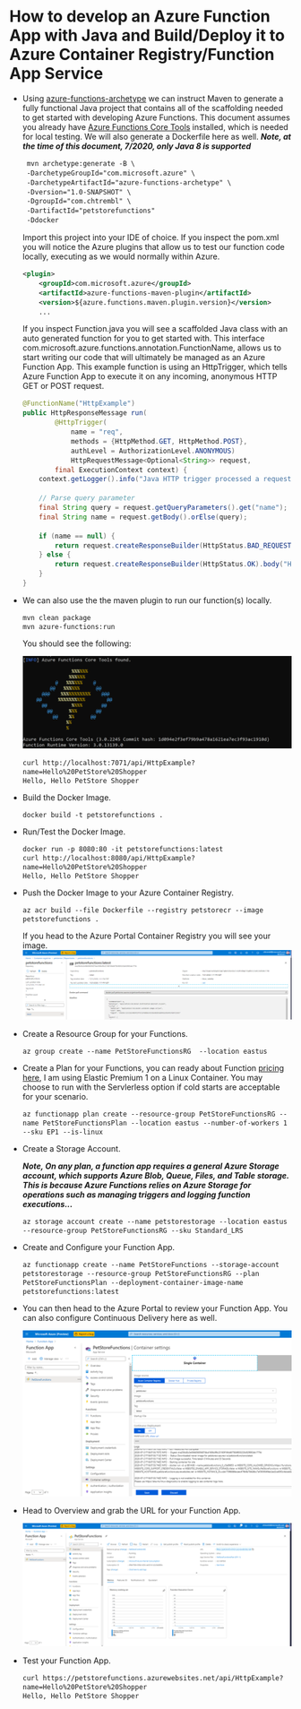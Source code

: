 
# How to develop an Azure Function App with Java and Build/Deploy it to Azure Container Registry/Function App Service

 - Using [azure-functions-archetype](https://github.com/microsoft/azure-maven-archetypes/tree/develop/azure-functions-archetype) we can instruct Maven to generate a fully functional Java project that contains all of the scaffolding needed to get started with developing Azure Functions. This document assumes you already have [Azure Functions Core Tools](https://github.com/Azure/azure-functions-core-tools) installed, which is needed for local testing. We will also generate a Dockerfile here as well.
***Note, at the time of this document, 7/2020, only Java 8 is supported***
	 ```xml
	  mvn archetype:generate -B \
	  -DarchetypeGroupId="com.microsoft.azure" \
	  -DarchetypeArtifactId="azure-functions-archetype" \
	  -Dversion="1.0-SNAPSHOT" \
	  -DgroupId="com.chtrembl" \
	  -DartifactId="petstorefunctions"
	  -Ddocker
	 ```
	 Import this project into your IDE of choice. If you inspect the pom.xml you will notice the Azure plugins that allow us to test our function code locally, executing as we would normally within Azure.
	```xml
    <plugin>
        <groupId>com.microsoft.azure</groupId>
        <artifactId>azure-functions-maven-plugin</artifactId>
        <version>${azure.functions.maven.plugin.version}</version>
        ...

	```
	If you inspect Function.java you will see a scaffolded Java class with an auto generated function for you to get started with.  This interface com.microsoft.azure.functions.annotation.FunctionName, allows us to start writing our code that will ultimately be managed as an Azure Function App. This example function is using an HttpTrigger, which tells Azure Function App to execute it on any incoming, anonymous HTTP GET or POST request.
	
	 ```java
	@FunctionName("HttpExample")
	public HttpResponseMessage run(
	         @HttpTrigger(
	             name = "req",
	             methods = {HttpMethod.GET, HttpMethod.POST},
	             authLevel = AuthorizationLevel.ANONYMOUS)
	             HttpRequestMessage<Optional<String>> request,
	         final ExecutionContext context) {
	     context.getLogger().info("Java HTTP trigger processed a request.");

	     // Parse query parameter
	     final String query = request.getQueryParameters().get("name");
	     final String name = request.getBody().orElse(query);

	     if (name == null) {
	         return request.createResponseBuilder(HttpStatus.BAD_REQUEST).body("Please pass a name on the query string or in the request body").build();
	     } else {
	         return request.createResponseBuilder(HttpStatus.OK).body("Hello, " + name).build();
	     }
	 }
	```
 - We can also use the the maven plugin to run our function(s) locally.
	```
	mvn clean package
	mvn azure-functions:run
	```
	You should see the following:
	
	![enter image description here](https://github.com/chtrembl/staticcontent/blob/master/petstorefunction/cli1.png?raw=true)
	 ```
	 curl http://localhost:7071/api/HttpExample?name=Hello%20PetStore%20Shopper
	 Hello, Hello PetStore Shopper
	 ```
 - Build the Docker Image.
 	 ```
	docker build -t petstorefunctions .
	 ```
 - Run/Test the Docker Image.
 	 ```
	docker run -p 8080:80 -it petstorefunctions:latest
	curl http://localhost:8080/api/HttpExample?name=Hello%20PetStore%20Shopper
	Hello, Hello PetStore Shopper
	 ```
 - Push the Docker Image to your Azure Container Registry.
	```
	az acr build --file Dockerfile --registry petstorecr --image petstorefunctions .
	``` 
	If you head to the Azure Portal Container Registry you will see your image.
	![enter image description here](https://github.com/chtrembl/staticcontent/blob/master/petstorefunction/cr1.png?raw=true)
 
 - Create a Resource Group for your Functions.
	```
	az group create --name PetStoreFunctionsRG  --location eastus
	``` 
 - Create a Plan for your Functions, you can ready about Function [pricing here](az%20functionapp%20plan%20create%20--resource-group%20PetStoreFunctionsRG%20--name%20PetStoreFunctionsPlan%20--location%20eastus%20--number-of-workers%201%20--sku%20EP1%20--is-linux), I am using Elastic Premium 1 on a Linux Container. You may choose to run with the Servlerless option if cold starts are acceptable for your scenario.
	```
	az functionapp plan create --resource-group PetStoreFunctionsRG --name PetStoreFunctionsPlan --location eastus --number-of-workers 1 --sku EP1 --is-linux
	``` 
 - Create a Storage Account.
	
	***Note, On any plan, a function app requires a general Azure Storage account, which supports Azure Blob, Queue, Files, and Table storage. This is because Azure Functions relies on Azure Storage for operations such as managing triggers and logging function executions...***

	```
	az storage account create --name petstorestorage --location eastus --resource-group PetStoreFunctionsRG --sku Standard_LRS
	``` 
 -  Create and Configure your Function App.
	 ```
	 az functionapp create --name PetStoreFunctions --storage-account petstorestorage --resource-group PetStoreFunctionsRG --plan PetStoreFunctionsPlan --deployment-container-image-name petstorefunctions:latest
	 ```
 - You can then head to the Azure Portal to review your Function App. You can also configure Continuous Delivery here as well.

	 ![enter image description here](https://github.com/chtrembl/staticcontent/blob/master/petstorefunction/portal1.png?raw=true)
 - Head to Overview and grab the URL for your Function App.
 
	  ![enter image description here](https://github.com/chtrembl/staticcontent/blob/master/petstorefunction/portal2.png?raw=true)
 - Test your Function App.
	 ```
	curl https://petstorefunctions.azurewebsites.net/api/HttpExample?name=Hello%20PetStore%20Shopper
	Hello, Hello PetStore Shopper
	```